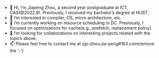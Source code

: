 - 👋 Hi, I’m Jiapeng Zhou, a second year postgraduate at ICT, CAS(@2022.9). Previously, I received my bachelor’s degree at HUST.
- 👀 I’m interested in compiler, OS, micro architecture, etc.
- 🌱 I’m currently working on resource scheduling in DC. Previously, I focused on optimizations for cache(e.g., prefetch, replacement policy).
- 💞️ I’m looking for collaborations on interesting projects related with the topics above.
- 📫 Please feel free to contact me at zjp-zhou-jia-peng#163.com(remove the '-')

<!---
Kepontry/Kepontry is a ✨ special ✨ repository because its `README.md` (this file) appears on your GitHub profile.
You can click the Preview link to take a look at your changes.
--->
